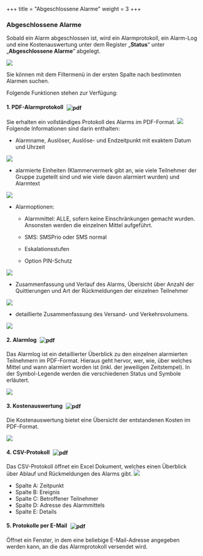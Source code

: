 +++
title = "Abgeschlossene Alarme"
weight = 3
+++



### Abgeschlossene Alarme

Sobald ein Alarm abgeschlossen ist, wird ein Alarmprotokoll, ein
Alarm-Log und eine Kostenauswertung unter dem Register „**Status**“
unter „**Abgeschlossene Alarme**“ abgelegt. 

![](/img/status_alarm_status_abgeschlossene_alarme.png?width=700px&classes=shadow)

Sie können mit dem Filtermenü in der ersten Spalte nach bestimmten Alarmen suchen. 



Folgende Funktionen stehen zur Verfügung:


#### 1. PDF-Alarmprotokoll <img src="/img/pdficon.png" alt="pdf" style='vertical-align:middle;display:inline;margin:0px 5px; '>
 
Sie erhalten ein vollständiges Protokoll des Alarms im PDF-Format. 
![](/img/status_alarm_status_abgeschlossene_alarme_protokoll.png?classes=shadow)
Folgende Informationen sind darin enthalten:
  
- Alarmname, Auslöser, Auslöse- und Endzeitpunkt mit exaktem Datum und Uhrzeit 

![](/img/status_alarm_status_abgeschlossene_alarme_protokoll_1.png)

- alarmierte Einheiten (Klammervermerk gibt an, wie viele Teilnehmer der Gruppe zugeteilt sind und
 wie viele davon alarmiert wurden) und Alarmtext

![](/img/status_alarm_status_abgeschlossene_alarme_protokoll_2.png)

- Alarmoptionen:

	- Alarmmittel: ALLE, sofern keine Einschränkungen gemacht wurden.
    Ansonsten werden die einzelnen Mittel aufgeführt.

	- SMS: SMSPrio oder SMS normal

	- Eskalationsstufen

	- Option PIN-Schutz
	

![](/img/status_alarm_status_abgeschlossene_alarme_protokoll_3.png)

- Zusammenfassung und Verlauf des Alarms, Übersicht über Anzahl der Quittierungen und Art der Rückmeldungen der einzelnen Teilnehmer

![](/img/status_alarm_status_abgeschlossene_alarme_protokoll_4.png)


- detaillierte Zusammenfassung des Versand- und Verkehrsvolumens.

![](/img/status_alarm_status_abgeschlossene_alarme_protokoll_5.png?width=700px&classes=shadow)



#### 2. Alarmlog <img src="/img/pdficon.png" alt="pdf" style='vertical-align:middle;display:inline;margin:0px 5px; '>

Das Alarmlog ist ein detaillierter Überblick zu den einzelnen alarmierten Teilnehmern im PDF-Format.
Hieraus geht hervor, wer, wie, über welches Mittel und wann alarmiert
worden ist (inkl. der jeweiligen Zeitstempel). In der Symbol-Legende
werden die verschiedenen Status und Symbole erläutert.

![](/img/status_alarm_status_abgeschlossene_alarme_alarmlog.png?width=700px&classes=shadow)



#### 3. Kostenauswertung <img src="/img/kostenauswertungsymbol.png" alt="pdf" style='vertical-align:middle;display:inline;margin:0px 5px; '>

Die Kostenauswertung bietet eine Übersicht der entstandenen Kosten im PDF-Format.

![](/img/status_alarm_status_abgeschlossene_alarme_kostenauswertung.png?width=700px&classes=shadow)



#### 4. CSV-Protokoll <img src="/img/csvsymbol.png" alt="pdf" style='vertical-align:middle;display:inline;margin:0px 5px; '>
Das CSV-Protokoll öffnet ein Excel Dokument, welches einen Überblick über Ablauf und Rückmeldungen des Alarms gibt.
![](/img/status_alarm_status_abgeschlossene_alarme_csv_protokoll.png?width=700px&classes=shadow)

- Spalte A: Zeitpunkt
- Spalte B: Ereignis
- Spalte C: Betroffener Teilnehmer
- Spalte D: Adresse des Alarmmittels
- Spalte E: Details


<a name="protokolle_per_email"></a>

#### 5. Protokolle per E-Mail <img src="/img/emailsymbol.png" alt="pdf" style='vertical-align:middle;display:inline;margin:0px 5px; '>

Öffnet ein Fenster, in dem eine beliebige E-Mail-Adresse angegeben
werden kann, an die das Alarmprotokoll versendet wird.
